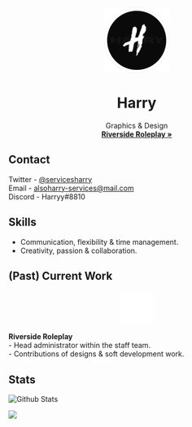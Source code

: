 <br />
<p align="center">
  <a href="https://github.com/Harry310/">
    <img src="images/logo.png" alt="Logo" class="center" "width="128" height="128">
  </a>

  <h1 align="center">Harry</h1>

  <p align="center">
     Graphics & Design
    <br />
    <a href="https://discord.gg/RSz27j7hcY"><strong>Riverside Roleplay »</strong></a>

## Contact

Twitter - [@servicesharry](https://twitter.com/ServicesHarry/)
<br />Email - [alsoharry-services@mail.com](mailto:alsoharry-services@mail.com)
<br />Discord - Harryy#8810

## Skills
- Communication, flexibility & time management.
- Creativity, passion & collaboration.

## (Past) Current Work
<p align="center">
    <img src="images/rs.png" alt="Logo" class="center" width="64" height="64">
<p><strong>Riverside Roleplay</strong>
<br />- Head administrator within the staff team.
<br />- Contributions of designs & soft development work.</p>

## Stats
![Github Stats](https://github-readme-stats.vercel.app/api?username=Harry310)

![](https://komarev.com/ghpvc/?username=Harry310&color=grey)
